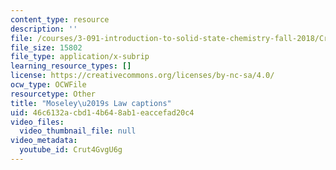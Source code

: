 ```yaml
---
content_type: resource
description: ''
file: /courses/3-091-introduction-to-solid-state-chemistry-fall-2018/Crut4GvgU6g_captions.webvtt
file_size: 15802
file_type: application/x-subrip
learning_resource_types: []
license: https://creativecommons.org/licenses/by-nc-sa/4.0/
ocw_type: OCWFile
resourcetype: Other
title: "Moseley\u2019s Law captions"
uid: 46c6132a-cbd1-4b64-8ab1-eaccefad20c4
video_files:
  video_thumbnail_file: null
video_metadata:
  youtube_id: Crut4GvgU6g
---
```


